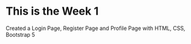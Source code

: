 # This is the Week 1
 Created a Login Page, Register Page and Profile Page with HTML, CSS, Bootstrap 5
